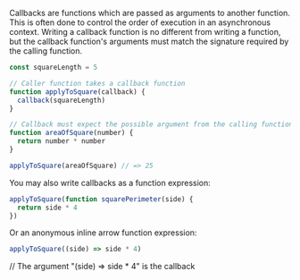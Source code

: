Callbacks are functions which are passed as arguments to another function. This is often done to control the order of execution in an asynchronous context. Writing a callback function is no different from writing a function, but the callback function's arguments must match the signature required by the calling function.

```javascript
const squareLength = 5

// Caller function takes a callback function
function applyToSquare(callback) {
  callback(squareLength)
}

// Callback must expect the possible argument from the calling function
function areaOfSquare(number) {
  return number * number
}

applyToSquare(areaOfSquare) // => 25
```

You may also write callbacks as a function expression:

```javascript
applyToSquare(function squarePerimeter(side) {
  return side * 4
})
```

Or an anonymous inline arrow function expression:

```javascript
applyToSquare((side) => side * 4)
```

// The argument "(side) => side \* 4" is the callback
